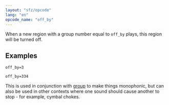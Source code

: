```yaml
---
layout: "sfz/opcode"
lang: "en"
opcode_name: "off_by"
---
```

When a new region with a group number equal to `off_by` plays,
this region will be turned off.

## Examples

```
off_by=3

off_by=334
```

This is used in conjunction with [group](/opcodes/group) to make things
monophonic, but can also be used in other contexts where one sound should cause
another to stop - for example, cymbal chokes.
